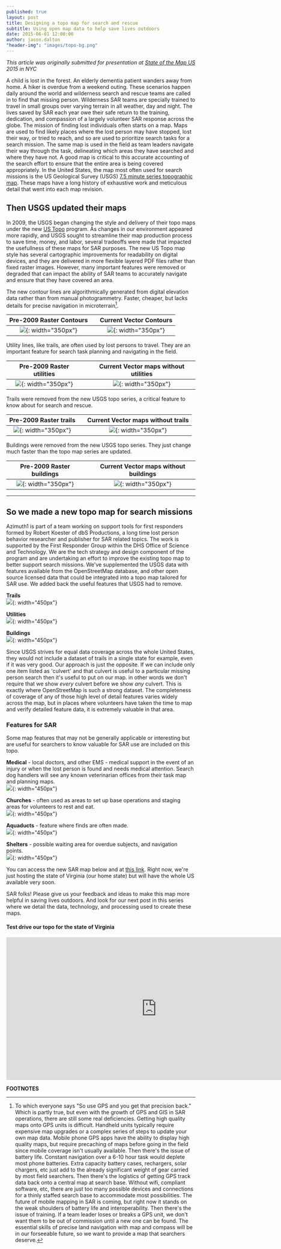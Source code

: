 ```yaml
---
published: true
layout: post
title: Designing a topo map for search and rescue
subtitle: Using open map data to help save lives outdoors
date: 2015-06-01 12:00:00
author: jason.dalton
"header-img": "images/topo-bg.png"
---
```



_This article was originally submitted for presentation at [State of the Map US](http://stateofthemap.us/) 2015 in NYC_

A child is lost in the forest.  An elderly dementia patient wanders away from home.  A hiker is overdue from a weekend outing.  These scenarios happen daily around the world and wilderness search and rescue teams are called in to find that missing person.  Wilderness SAR teams are specially trained to travel in small groups over varying terrain in all weather, day and night. The lives saved by SAR each year owe their safe return to the training, dedication, and compassion of a largely volunteer SAR response across the globe.  The mission of finding lost individuals often starts on a map.  Maps are used to find likely places where the lost person may have stopped, lost their way, or tried to reach, and so are used to prioritize search tasks for a search mission.  The same map is used in the field as team leaders navigate their way through the task, delineating which areas they have searched and where they have not.  A good map is critical to this accurate accounting of the search effort to ensure that the entire area is being covered appropriately. In the United States, the map most often used for search missions is the US Geological Survey (USGS) [7.5 minute series topographic map](http://en.wikipedia.org/wiki/Quadrangle_%28geography%29).  These maps have a long history of exhaustive work and meticulous detail that went into each map revision.    

## Then USGS updated their maps

In 2009, the USGS began changing the style and delivery of their topo maps under the new [US Topo](http://nationalmap.gov/ustopo/) program.  As changes in our environment appeared more rapidly, and USGS sought to streamline their map production process to save time, money, and labor, several tradeoffs were made that impacted the usefullness of these maps for SAR purposes.  The new US Topo map style has several cartographic improvements for readability on digital devices, and they are delivered in more flexible layered PDF files rather than fixed raster images.  However, many important features were removed or degraded that can impact the ability of SAR teams to accurately navigate and ensure that they have covered an area.

The new contour lines are algorithmically generated from digital elevation data rather than from manual photogrammetry.  Faster, cheaper, but lacks details for precise navigation in microterrain[^1].

|Pre-2009 Raster Contours| |Current Vector Contours|
|:-------------:|-|:-------------:|
| ![]({{site.baseurl}}/images/USGS_old1.png){: width="350px"} | | ![]({{site.baseurl}}/images/USGS_new1.png){: width="350px"} |

   

Utility lines, like trails, are often used by lost persons to travel.  They are an important feature for search task planning and navigating in the field.

| Pre-2009 Raster utilities |  | Current Vector maps without utilities |
|:-------------:|-|:-------------:|
| ![]({{site.baseurl}}/images/USGS_old2.png){: width="350px"} | | ![]({{site.baseurl}}/images/USGS_new2.png){: width="350px"} |

   

Trails were removed from the new USGS topo series, a critical feature to know about for search and rescue.

|Pre-2009 Raster trails| |Current Vector maps without trails|
|:-------------:|-|:-------------:|
| ![]({{site.baseurl}}/images/USGS_old3.png){: width="350px"} | | ![]({{site.baseurl}}/images/USGS_new3.png){: width="350px"} |

  

Buildings were removed from the new USGS topo series.  They just change much faster than the topo map series are updated.

|Pre-2009 Raster buildings| |Current Vector maps without buildings|
|:-------------:|-|:-------------:|
| ![]({{site.baseurl}}/images/usgs-bldg-old.png){: width="350px"} | | ![]({{site.baseurl}}/images/usgs-bldg-new.png){: width="350px"} |

---

## So we made a new topo map for search missions
Azimuth1 is part of a team working on support tools for first responders formed by Robert Koester of dbS Productions, a long time lost person behavior researcher and publisher for SAR related topics. The work is supported by the First Responder Group within the DHS Office of Science and Technology. We are the tech strategy and design component of the program and are undertaking an effort to improve the existing topo map to better support search missions.  We've supplemented the USGS data with features available from the OpenStreetMap database, and other open source licensed data that could be integrated into a topo map tailored for SAR use.
We added back the useful features that USGS had to remove.  

**Trails**  
![]({{site.baseurl}}/images/sar-contour.png){: width="450px"}

**Utilities**  
![]({{site.baseurl}}/images/sar-utility.png){: width="450px"}

**Buildings**  
![]({{site.baseurl}}/images/sar-bldg.png){: width="450px"}

Since USGS strives for equal data coverage across the whole United States, they would not include a dataset of trails in a single state for example, even if it was very good.   Our approach is just the opposite.  If we can include only one item listed as 'culvert' and that culvert is useful to a particular missing person search then it's useful to put on our map.  in other words we don't require that we show _every_ culvert before we show _any_ culvert.   This is exactly where OpenStreetMap is such a strong dataset.  The completeness of coverage of any of those high level of detail features varies widely across the map, but in places where volunteers have taken the time to map and verify detailed feature data, it is extremely valuable in that area.

### Features for SAR
Some map features that may not be generally applicable or interesting but are useful for searchers to know  valuable for SAR use are included on this topo.

**Medical** - local doctors, and other EMS - medical support in the event of an injury or when the lost person is found and needs medical attention.  Search dog handlers will see any known veterinarian offices from their task map and planning maps.  
![]({{site.baseurl}}/images/sar-hospital.png){: width="450px"}

**Churches** - often used as areas to set up base operations and staging areas for volunteers to rest and eat.   
![]({{site.baseurl}}/images/sar-church.png){: width="450px"}

**Aquaducts** - feature where finds are often made.   
![]({{site.baseurl}}/images/sar-aquaduct.png){: width="450px"}

**Shelters** - possible waiting area for overdue subjects, and navigation points.   
![]({{site.baseurl}}/images/sar-shelter.png){: width="450px"}



You can access the new SAR map below and at <a href="http://sandlot.azimuth1.net/FIND/" target="_blank">this link</a>. Right now, we're just hosting the state of Virginia (our home state) but will have the whole US available very soon.

SAR folks! Please give us your feedback and ideas to make this map more helpful in saving lives outdoors.   And look for our next post in this series where we detail the data, technology, and processing used to create these maps.

#### Test drive our topo for the state of Virginia
<iframe class='mapembed' width="800" height="380" src="http://sandlot.azimuth1.net/FIND/" frameborder="0" allowfullscreen></iframe>

**FOOTNOTES**

[^1]: To which everyone says "So use GPS and you get that precision back."  Which is partly true, but even with the growth of GPS and GIS in SAR operations, there are still some real deficiencies.  Getting high quality maps onto GPS units is difficult.  Handheld units typically require expensive map upgrades or a complex series of steps to update your own map data.  Mobile phone GPS apps have the ability to display high quality maps, but require precaching of maps before going in the field since mobile coverage isn't usually available.  Then there's the issue of battery life.  Constant navigation over a 6-10 hour task would deplete most phone batteries.  Extra capacity battery cases, rechargers, solar chargers, etc just add to the already significant weight of gear carried by most field searchers.   Then there's the logistics of getting GPS track data back onto a central map at search base.  Without wifi, compliant software, etc, there are just too many possible devices and connections for a thinly staffed search base to accommodate most possibilities.  The future of mobile mapping in SAR is coming, but right now it stands on the weak shoulders of battery life and interoperability.  Then there's the issue of training.  If a team leader loses or breaks a GPS unit, we don't want them to be out of commission until a new one can be found.  The essential skills of precise land navigation with map and compass will be in our forseeable future, so we want to provide a map that searchers deserve.



